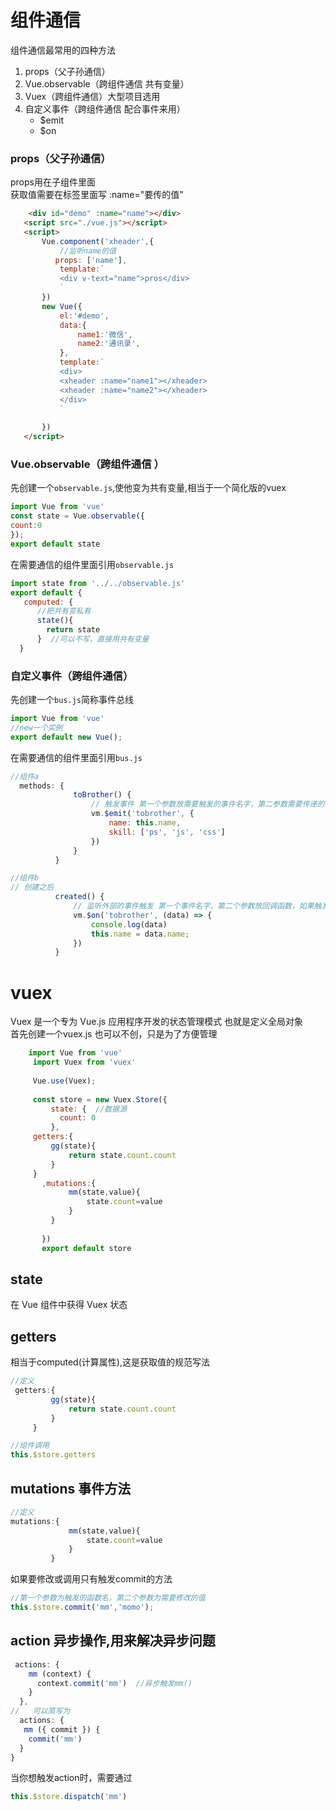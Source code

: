
# 组件通信
 组件通信最常用的四种方法  
   1. props（父子孙通信）  
   2. Vue.observable（跨组件通信 共有变量）
   3. Vuex（跨组件通信）大型项目选用
   4. 自定义事件（跨组件通信 配合事件来用）
      * $emit
      * $on

 ### props（父子孙通信）
  props用在子组件里面  
  获取值需要在标签里面写 :name="要传的值"
 ```html
     <div id="demo" :name="name"></div>
    <script src="./vue.js"></script>
    <script>
        Vue.component('xheader',{
            //监听name的值
           props: ['name'],
            template:`
            <div v-text="name">pros</div>
            `
        })
        new Vue({
            el:'#demo',
            data:{
                name1:'微信',
                name2:'通讯录',
            },
            template:`
            <div>
            <xheader :name="name1"></xheader>
            <xheader :name="name2"></xheader>
            </div>
            `
            
        })
    </script>
 ```
 ### Vue.observable（跨组件通信 ）
  先创建一个`observable.js`,使他变为共有变量,相当于一个简化版的vuex
  ```js
  import Vue from 'vue'
  const state = Vue.observable({
  count:0
});
export default state
  ```
  在需要通信的组件里面引用`observable.js` 
  ```js
  import state from '../../observable.js'
  export default {
     computed: {
        //把共有变私有
        state(){
          return state
        }  //可以不写，直接用共有变量
    }
  ```
   ###  自定义事件（跨组件通信）
   先创建一个`bus.js`简称事件总线
   ```js
   import Vue from 'vue'
   //new一个实例
   export default new Vue();
   ```
  在需要通信的组件里面引用`bus.js` 
  ```js
  //组件a
    methods: {
                toBrother() {
                    // 触发事件 第一个参数放需要触发的事件名字，第二参数需要传递的参数
                    vm.$emit('tobrother', {
                        name: this.name,
                        skill: ['ps', 'js', 'css']
                    })
                }
            }
  ```
  ```js
  //组件b
 // 创建之后
            created() {
                // 监听外部的事件触发 第一个事件名字，第二个参数放回调函数，如果触发事件被监听到，那么触发该回调函数
                vm.$on('tobrother', (data) => {
                    console.log(data)
                    this.name = data.name;
                })
            }
  ```
  # vuex
  Vuex 是一个专为 Vue.js 应用程序开发的状态管理模式 也就是定义全局对象  
    首先创建一个vuex.js 也可以不创，只是为了方便管理
```js
    import Vue from 'vue'
     import Vuex from 'vuex'
     
     Vue.use(Vuex);
     
     const store = new Vuex.Store({
         state: {  //数据源
           count: 0
         },
     getters:{
         gg(state){
             return state.count.count
         }
     }
       ,mutations:{ 
             mm(state,value){
                 state.count=value
             }
         }
       
       })
       export default store
```
## state
 在 Vue 组件中获得 Vuex 状态
## getters
相当于computed(计算属性),这是获取值的规范写法
```js
//定义
 getters:{
         gg(state){
             return state.count.count
         }
     }
```
```js
//组件调用
this.$store.getters
```
## mutations 事件方法
```js
//定义
mutations:{
             mm(state,value){
                 state.count=value
             }
         }
```
如果要修改或调用只有触发commit的方法
```js
//第一个参数为触发的函数名，第二个参数为需要修改的值
this.$store.commit('mm','momo');
```
## action 异步操作,用来解决异步问题
```js
 actions: {
    mm (context) {
      context.commit('mm')  //异步触发mm()
    }
  },
//   可以简写为
  actions: {
   mm ({ commit }) {
    commit('mm')
  }
}
```
当你想触发action时，需要通过
```js
this.$store.dispatch('mm')
```